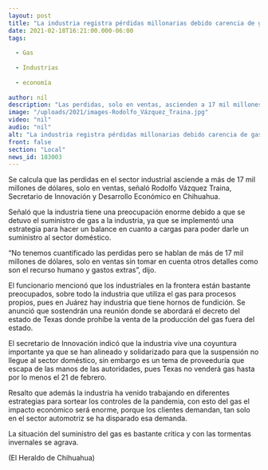 ```yaml
---
layout: post
title: "La industria registra pérdidas millonarias debido carencia de gas"
date: 2021-02-18T16:21:00.000-06:00
tags:
  
  - Gas
  
  - Industrias
  
  - economía
  
author: nil
description: "Las perdidas, solo en ventas, ascienden a 17 mil millones de dólares"
image: "/uploads/2021/images-Rodolfo_Vázquez_Traina.jpg"
video: "nil"
audio: "nil"
alt: "La industria registra pérdidas millonarias debido carencia de gas"
front: false
section: "Local"
news_id: 183003
---
```


Se calcula que las perdidas en el sector industrial asciende a más de 17 mil millones de dólares, solo en ventas, señaló Rodolfo Vázquez Traina, Secretario de Innovación y Desarrollo Económico en Chihuahua.

Señaló que la industria tiene una preocupación enorme debido a que se detuvo el suministro de gas a la industria, ya que se implementó una estrategia para hacer un balance en cuanto a cargas para poder darle un suministro al sector doméstico.

“No tenemos cuantificado las perdidas pero se hablan de más de 17 mil millones de dólares, solo en ventas sin tomar en cuenta otros detalles como son el recurso humano y gastos extras”, dijo.

El funcionario mencionó que los industriales en la frontera están bastante preocupados, sobre todo la industria que utiliza el gas para procesos propios, pues en Juárez hay industria que tiene hornos de fundición. Se anunció que sostendrán una reunión donde se abordará el decreto del estado de Texas donde prohíbe la venta de la producción del gas fuera del estado.

El secretario de Innovación indicó que la industria vive una coyuntura importante ya que se han alineado y solidarizado para que la suspensión no llegue al sector doméstico, sin embargo es un tema de proveeduría que escapa de las manos de las autoridades, pues Texas no venderá gas hasta por lo menos el 21 de febrero.

Resalto que además la industria ha venido trabajando en diferentes estrategias para sortear los controles de la pandemia, con esto del gas el impacto económico será enorme, porque los clientes demandan, tan solo en el sector automotriz se ha disparado esa demanda.

La situación del suministro del gas es bastante critica y con las tormentas invernales se agrava.

(El Heraldo de Chihuahua)